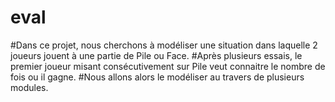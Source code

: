 # eval
#Dans ce projet, nous cherchons à modéliser une situation dans laquelle 2 joueurs jouent à une partie de Pile ou Face.
#Après plusieurs essais, le premier joueur misant consécutivement sur Pile veut connaitre le nombre de fois ou il gagne.
#Nous allons alors le modéliser au travers de plusieurs modules.
